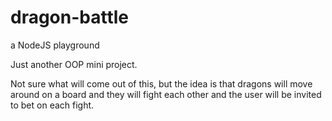 # dragon-battle
a NodeJS playground

Just another OOP mini project.

Not sure what will come out of this, but the idea is that dragons will move around on a board and they will fight each other and the user will be invited to bet on each fight.
